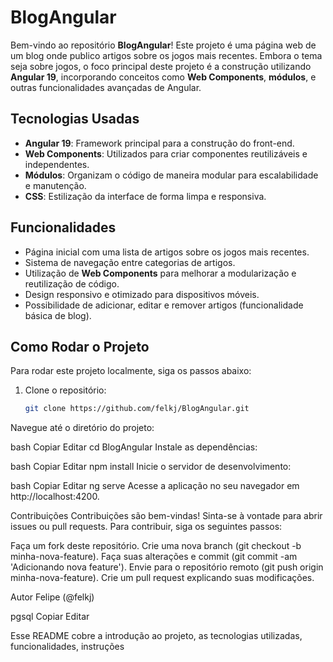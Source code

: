 # BlogAngular

Bem-vindo ao repositório **BlogAngular**! Este projeto é uma página web de um blog onde publico artigos sobre os jogos mais recentes. Embora o tema seja sobre jogos, o foco principal deste projeto é a construção utilizando **Angular 19**, incorporando conceitos como **Web Components**, **módulos**, e outras funcionalidades avançadas de Angular.

## Tecnologias Usadas

- **Angular 19**: Framework principal para a construção do front-end.
- **Web Components**: Utilizados para criar componentes reutilizáveis e independentes.
- **Módulos**: Organizam o código de maneira modular para escalabilidade e manutenção.
- **CSS**: Estilização da interface de forma limpa e responsiva.

## Funcionalidades

- Página inicial com uma lista de artigos sobre os jogos mais recentes.
- Sistema de navegação entre categorias de artigos.
- Utilização de **Web Components** para melhorar a modularização e reutilização de código.
- Design responsivo e otimizado para dispositivos móveis.
- Possibilidade de adicionar, editar e remover artigos (funcionalidade básica de blog).

## Como Rodar o Projeto

Para rodar este projeto localmente, siga os passos abaixo:

1. Clone o repositório:

   ```bash
   git clone https://github.com/felkj/BlogAngular.git
Navegue até o diretório do projeto:

bash
Copiar
Editar
cd BlogAngular
Instale as dependências:

bash
Copiar
Editar
npm install
Inicie o servidor de desenvolvimento:

bash
Copiar
Editar
ng serve
Acesse a aplicação no seu navegador em http://localhost:4200.

Contribuições
Contribuições são bem-vindas! Sinta-se à vontade para abrir issues ou pull requests. Para contribuir, siga os seguintes passos:

Faça um fork deste repositório.
Crie uma nova branch (git checkout -b minha-nova-feature).
Faça suas alterações e commit (git commit -am 'Adicionando nova feature').
Envie para o repositório remoto (git push origin minha-nova-feature).
Crie um pull request explicando suas modificações.


Autor
Felipe (@felkj)

pgsql
Copiar
Editar

Esse README cobre a introdução ao projeto, as tecnologias utilizadas, funcionalidades, instruções 
